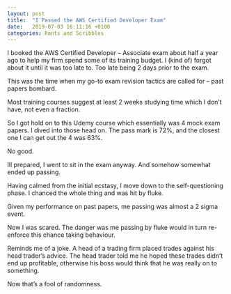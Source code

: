 ```yaml
---
layout: post
title:  "I Passed the AWS Certified Developer Exam"
date:   2019-07-03 16:11:16 +0100
categories: Rants and Scribbles
---
```

I booked the AWS Certified Developer – Associate exam about half a year ago to help my firm spend some of its training budget. I (kind of) forgot about it until it was too late to. Too late being 2 days prior to the exam.

<!--MORE-->

This was the time when my go-to exam revision tactics are called for – past papers bombard.

Most training courses suggest at least 2 weeks studying time which I don’t have, not even a fraction.

So I got hold on to this Udemy course which essentially was 4 mock exam papers. I dived into those head on. The pass mark is 72%, and the closest one I can get out the 4 was 63%.

No good.

Ill prepared, I went to sit in the exam anyway. And somehow somewhat ended up passing.

Having calmed from the initial ecstasy, I move down to the self-questioning phase. I chanced the whole thing and was hit by fluke.

Given my performance on past papers, me passing was almost a 2 sigma event.

Now I was scared. The danger was me passing by fluke would in turn re-enforce this chance taking behaviour.

Reminds me of a joke. A head of a trading firm placed trades against his head trader’s advice. The head trader told me he hoped these trades didn’t end up profitable, otherwise his boss would think that he was really on to something.

Now that’s a fool of randomness.

